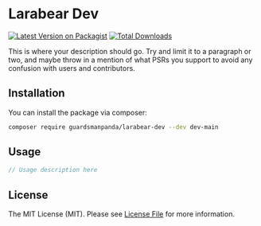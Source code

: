 # Larabear Dev

[![Latest Version on Packagist](https://img.shields.io/packagist/v/guardsmanpanda/larabear-dev.svg?style=flat-square)](https://packagist.org/packages/guardsmanpanda/larabear-dev)
[![Total Downloads](https://img.shields.io/packagist/dt/guardsmanpanda/larabear-dev.svg?style=flat-square)](https://packagist.org/packages/guardsmanpanda/larabear-dev)

This is where your description should go. Try and limit it to a paragraph or two, and maybe throw in a mention of what PSRs you support to avoid any confusion with users and contributors.

## Installation

You can install the package via composer:

```bash
composer require guardsmanpanda/larabear-dev --dev dev-main
```

## Usage

```php
// Usage description here
```

## License

The MIT License (MIT). Please see [License File](LICENSE.md) for more information.
